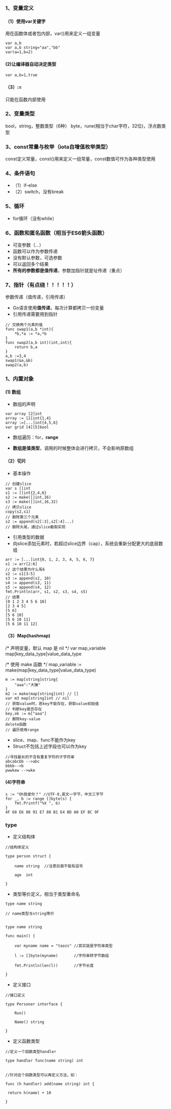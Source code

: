 ### 1、变量定义

#### （1）使用var关键字
用在函数体或者包内部，var()用来定义一组变量
```
var a,b
var a,b string="aa","bb"
var(a=1,b=2)

```
#### (2)让编译器自动决定类型
```
var a,b=1,true

```
#### （3）:=

只能在函数内部使用

### 2、变量类型
bool，string，整数类型（6种）
byte，rune(相当于char字符，32位)，浮点数类型

### 3、const常量与枚举（iota自增值枚举类型）
const定义常量，const()用来定义一组常量，const数值可作为各种类型使用

### 4、条件语句
- （1）if-else
- （2）switch，没有break

### 5、循环
- for循环（没有while）

### 6、函数和匿名函数（相当于ES6箭头函数）
- 可变参数（...）
- 函数可以作为参数传递
- 没有默认参数，可选参数
- 可以返回多个结果
- **所有的参数都是值传递**，参数加指针就是址传递（重点）

### 7、指针（有点绕！！！！！）
参数传递（值传递，引用传递）
- Go语言使用**值传递**，每次计算都拷贝一份变量
- 引用传递需要用到指针
```
// 交换两个元素的值
func swap1(a,b *int){
    *b,*a := *a,*b
}
func swap2(a,b int)(int,int){
    return b,a
}
a,b :=3,4
swap1(&a,&b)
swap2(a,b)
```


### 1、内置对象
#### (1) 数组
- 数组的声明
```
var array [2]int
array := [2]int{1,4}
array :=[...]int{4,5,6}
var grid [4][5]bool

```
- 数组遍历：for，**range**

- **数组是值类型**，调用的时候整体会进行拷贝，不会影响原数组

#### （2）切片
- 基本操作
```
// 创建slice
var s []int
s1 := []int{2,4,6}
s2 := make([]int,16)
s3 := make([]int,16,32)
// 拷贝slice
copy(s2,s1)
// 删除第三个元素
s2 := append(s2[:3],s2[:4]...)
// 删除头尾，通过slice截取实现
```
- 引用类型的数据
- 向slice添加元素时，若超过slice边界（cap），系统会重新分配更大的底层数组
```
arr := [...]int{0, 1, 2, 3, 4, 5, 6, 7}
s1 := arr[2:6]
// 这个结果为什么有6
s2 := s1[3:5]
s3 := append(s2, 10)
s4 := append(s3, 11)
s5 := append(s4, 12)
fmt.Println(arr, s1, s2, s3, s4, s5)
// 结果
[0 1 2 3 4 5 6 10]
[2 3 4 5] 
[5 6] 
[5 6 10]
[5 6 10 11] 
[5 6 10 11 12]
```

#### （3）Map(hashmap)

/* 声明变量，默认 map 是 nil */
var map_variable map[key_data_type]value_data_type

/* 使用 make 函数 */
map_variable := make(map[key_data_type]value_data_type)

```
m := map[string]string{
    "aaa":"大锤"
}
m2 := make(map[string]int) // []
var m3 map[string]int // nil
// 获取value时，若key不能存在，获取value初始值
// 判断key是否存在
key,ok := m["aaa"]
// 删除key-value
delete函数
// 遍历使用range
```
- slice、map、func不能作为key
- Struct不包括上述字段也可以作为key

```
//寻找最长的不含有重复字符的子字符串
abcabcbb -->abc
bbbb-->b
pwwkew -->wke
```
#### (4)字符串
```
s := "Oh我爱你？" //UTF-8,英文一字节，中文三字节
for _, b := range []byte(s) {
    fmt.Printf("%X ", b)
}
4F 68 E6 88 91 E7 88 B1 E4 BD A0 EF BC 9F
```

### type
- 定义结构体
```
//结构体定义

type person struct {

    name string  //注意后面不能有逗号

    age  int

}
```
- 类型等价定义，相当于类型重命名
```
type name string

// name类型与string等价


type name string

func main() {

    var myname name = "taozs" //其实就是字符串类型

    l := []byte(myname)       //字符串转字节数组

    fmt.Println(len(l))       //字节长度

}
```
- 定义接口
```
//接口定义

type Personer interface {

    Run()

    Name() string

}
```
- 定义函数类型
```
//定义一个函数类型handler

type handler func(name string) int


//针对这个函数类型可以再定义方法，如：

func (h handler) add(name string) int {

 return h(name) + 10

}
```